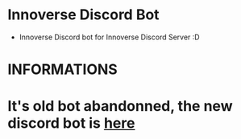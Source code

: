 # Innoverse Discord Bot
- Innoverse Discord bot for Innoverse Discord Server :D

# INFORMATIONS
# It's old bot abandonned, the new discord bot is [here](https://github.com/InnoverseTeam/DiscordInnoverse-Bot)
